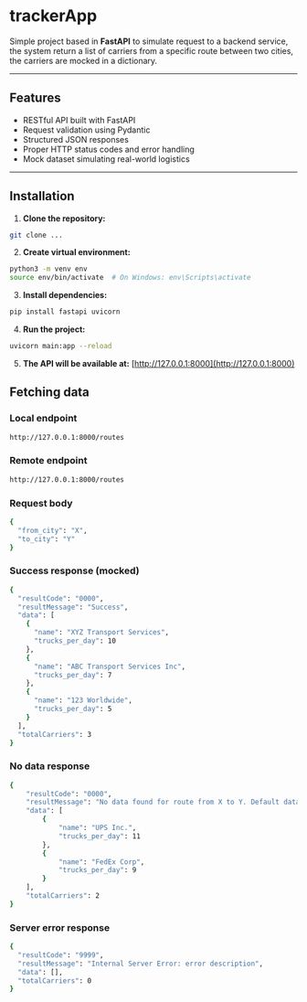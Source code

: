 # trackerApp

Simple project based in **FastAPI** to simulate request to a backend service, the system return a list of carriers from a specific route between two cities, the carriers are mocked in a dictionary.

---

## Features

- RESTful API built with FastAPI
- Request validation using Pydantic
- Structured JSON responses
- Proper HTTP status codes and error handling
- Mock dataset simulating real-world logistics

---

## Installation

1. **Clone the repository:**

```bash
git clone ...
```

2. **Create virtual environment:**

```bash
python3 -m venv env
source env/bin/activate  # On Windows: env\Scripts\activate
```

3. **Install dependencies:**

```bash
pip install fastapi uvicorn
```

4. **Run the project:**

```bash
uvicorn main:app --reload
```

5. **The API will be available at:** [http://127.0.0.1:8000](http://127.0.0.1:8000)

## Fetching data

### Local endpoint

```bash
http://127.0.0.1:8000/routes
```

### Remote endpoint

```bash
http://127.0.0.1:8000/routes
```

### Request body

```bash
{
  "from_city": "X",
  "to_city": "Y"
}

```

### Success response (mocked)

```bash
{
  "resultCode": "0000",
  "resultMessage": "Success",
  "data": [
    {
      "name": "XYZ Transport Services",
      "trucks_per_day": 10
    },
    {
      "name": "ABC Transport Services Inc",
      "trucks_per_day": 7
    },
    {
      "name": "123 Worldwide",
      "trucks_per_day": 5
    }
  ],
  "totalCarriers": 3
}
```

### No data response

```bash
{
    "resultCode": "0000",
    "resultMessage": "No data found for route from X to Y. Default data returned.",
    "data": [
        {
            "name": "UPS Inc.",
            "trucks_per_day": 11
        },
        {
            "name": "FedEx Corp",
            "trucks_per_day": 9
        }
    ],
    "totalCarriers": 2
}
```

### Server error response

```bash
{
  "resultCode": "9999",
  "resultMessage": "Internal Server Error: error description",
  "data": [],
  "totalCarriers": 0
}

```
